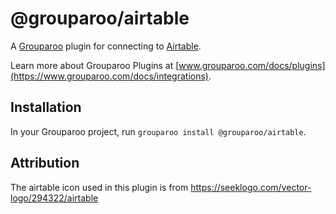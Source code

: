 # @grouparoo/airtable

A [Grouparoo](https://www.grouparoo.com) plugin for connecting to [Airtable](https://www.airtable.com/).

Learn more about Grouparoo Plugins at [www.grouparoo.com/docs/plugins](https://www.grouparoo.com/docs/integrations).

## Installation

In your Grouparoo project, run `grouparoo install @grouparoo/airtable`.

## Attribution

The airtable icon used in this plugin is from https://seeklogo.com/vector-logo/294322/airtable
